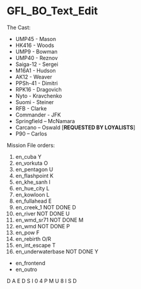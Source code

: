 # GFL_BO_Text_Edit

The Cast:
*	UMP45 - Mason
*	HK416 - Woods
*	UMP9 - Bowman
*	UMP40 - Reznov
*	Saiga-12 - Sergei
*	M16A1 - Hudson
*	AK12 - Weaver
*	PPSh-41 - Dimitri
*	RPK16 - Dragovich
*	Nyto - Kravchenko
*	Suomi - Steiner
*	RFB - Clarke
*	Commander - JFK
*	Springfield – McNamara
*	Carcano – Oswald [__REQUESTED BY LOYALISTS__]
*	P90 – Carlos

Mission File orders:
1.	en_cuba           Y
2.	en_vorkuta				O
3.	en_pentagon				U
4.	en_flashpoint			K
5.	en_khe_sanh				I
6.	en_hue_city				L
7.	en_kowloon				L
8.	en_fullahead      E
9.	en_creek_1     NOT DONE D
10.	en_river       NOT DONE U
11.	en_wmd_sr71    NOT DONE M
12.	en_wmd         NOT DONE P
13.	en_pow					  F
14.	en_rebirth				O/R
15.	en_int_escape			T
16.	en_underwaterbase  NOT DONE Y
-	en_frontend
-	en_outro

D
A
E
D
S
I
0
4
P
M
U
8
I
S
D

